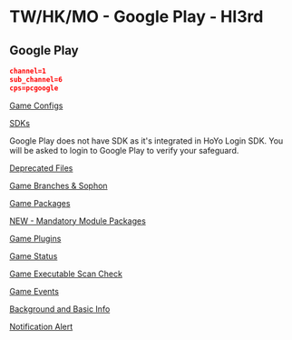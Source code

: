 # TW/HK/MO - Google Play - HI3rd

## Google Play

```json
channel=1
sub_channel=6
cps=pcgoogle
```

[Game Configs](https://sg-hyp-api.hoyoverse.com/hyp/hyp-connect/api/getGameConfigs?launcher_id=L83o6ar17w)

[SDKs](https://sg-hyp-api.hoyoverse.com/hyp/hyp-connect/api/getGameChannelSDKs?launcher_id=L83o6ar17w&channel=1&sub_channel=6)

Google Play does not have SDK as it's integrated in HoYo Login SDK. You will be asked to login to Google Play to verify your safeguard.

[Deprecated Files](https://sg-hyp-api.hoyoverse.com/hyp/hyp-connect/api/getGameDeprecatedFileConfigs?launcher_id=L83o6ar17w)

[Game Branches & Sophon](https://sg-hyp-api.hoyoverse.com/hyp/hyp-connect/api/getGameBranches?launcher_id=L83o6ar17w)

[Game Packages](https://sg-hyp-api.hoyoverse.com/hyp/hyp-connect/api/getGamePackages?launcher_id=L83o6ar17w)

[NEW - Mandatory Module Packages](https://sg-hyp-api.hoyoverse.com/hyp/hyp-connect/api/getWPFPackages?launcher_id=L83o6ar17w)

[Game Plugins](https://sg-hyp-api.hoyoverse.com/hyp/hyp-connect/api/getGamePlugins?launcher_id=L83o6ar17w)

[Game Status](https://sg-hyp-api.hoyoverse.com/hyp/hyp-connect/api/getGames?launcher_id=L83o6ar17w&language=zh-tw)

[Game Executable Scan Check](https://sg-hyp-api.hoyoverse.com/hyp/hyp-connect/api/getGameScanInfo?launcher_id=L83o6ar17w)

[Game Events](https://sg-hyp-api.hoyoverse.com/hyp/hyp-connect/api/getGameContent?launcher_id=L83o6ar17w&game_id=wkE5P5WsIf&language=zh-tw)

[Background and Basic Info](https://sg-hyp-api.hoyoverse.com/hyp/hyp-connect/api/getAllGameBasicInfo?launcher_id=L83o6ar17w)

[Notification Alert](https://sg-hyp-api.hoyoverse.com/hyp/hyp-connect/api/getNotification?launcher_id=L83o6ar17w&language=zh-tw&type=NOTIFICATION_TYPE_RED_DOT)
